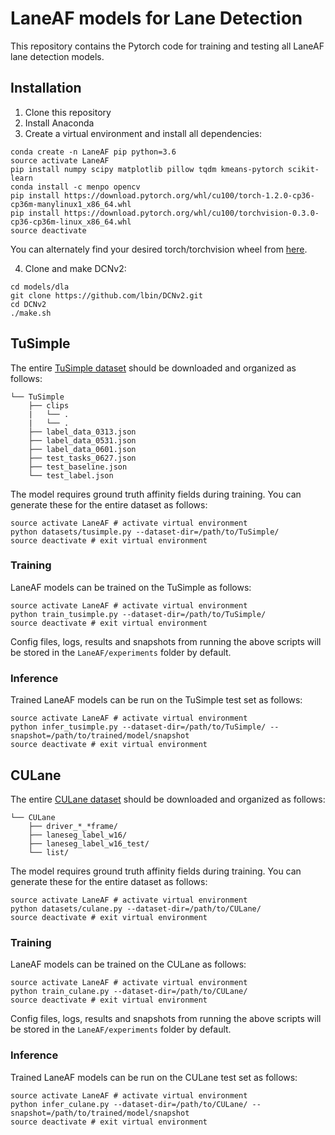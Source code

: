 # LaneAF models for Lane Detection

This repository contains the Pytorch code for training and testing all LaneAF lane detection models.

## Installation
1) Clone this repository
2) Install Anaconda
3) Create a virtual environment and install all dependencies:
```shell
conda create -n LaneAF pip python=3.6
source activate LaneAF
pip install numpy scipy matplotlib pillow tqdm kmeans-pytorch scikit-learn
conda install -c menpo opencv
pip install https://download.pytorch.org/whl/cu100/torch-1.2.0-cp36-cp36m-manylinux1_x86_64.whl
pip install https://download.pytorch.org/whl/cu100/torchvision-0.3.0-cp36-cp36m-linux_x86_64.whl
source deactivate
```
You can alternately find your desired torch/torchvision wheel from [here](https://download.pytorch.org/whl/torch_stable.html).

4) Clone and make DCNv2:
```shell
cd models/dla
git clone https://github.com/lbin/DCNv2.git
cd DCNv2
./make.sh
```

## TuSimple
The entire [TuSimple dataset](https://github.com/TuSimple/tusimple-benchmark/issues/3) should be downloaded and organized as follows:
```plain
└── TuSimple
    ├── clips
    |   └── .
    |   └── .
    ├── label_data_0313.json
    ├── label_data_0531.json
    ├── label_data_0601.json
    ├── test_tasks_0627.json
    ├── test_baseline.json
    └── test_label.json
```
The model requires ground truth affinity fields during training. You can generate these for the entire dataset as follows:
```shell
source activate LaneAF # activate virtual environment
python datasets/tusimple.py --dataset-dir=/path/to/TuSimple/
source deactivate # exit virtual environment
```

### Training
LaneAF models can be trained on the TuSimple as follows:
```shell
source activate LaneAF # activate virtual environment
python train_tusimple.py --dataset-dir=/path/to/TuSimple/
source deactivate # exit virtual environment
```
Config files, logs, results and snapshots from running the above scripts will be stored in the `LaneAF/experiments` folder by default.

### Inference
Trained LaneAF models can be run on the TuSimple test set as follows:
```shell
source activate LaneAF # activate virtual environment
python infer_tusimple.py --dataset-dir=/path/to/TuSimple/ --snapshot=/path/to/trained/model/snapshot
source deactivate # exit virtual environment
```

## CULane
The entire [CULane dataset](https://xingangpan.github.io/projects/CULane.html) should be downloaded and organized as follows:
```plain
└── CULane
    ├── driver_*_*frame/
    ├── laneseg_label_w16/
    ├── laneseg_label_w16_test/
    └── list/
```
The model requires ground truth affinity fields during training. You can generate these for the entire dataset as follows:
```shell
source activate LaneAF # activate virtual environment
python datasets/culane.py --dataset-dir=/path/to/CULane/
source deactivate # exit virtual environment
```

### Training
LaneAF models can be trained on the CULane as follows:
```shell
source activate LaneAF # activate virtual environment
python train_culane.py --dataset-dir=/path/to/CULane/
source deactivate # exit virtual environment
```
Config files, logs, results and snapshots from running the above scripts will be stored in the `LaneAF/experiments` folder by default.

### Inference
Trained LaneAF models can be run on the CULane test set as follows:
```shell
source activate LaneAF # activate virtual environment
python infer_culane.py --dataset-dir=/path/to/CULane/ --snapshot=/path/to/trained/model/snapshot
source deactivate # exit virtual environment
```
